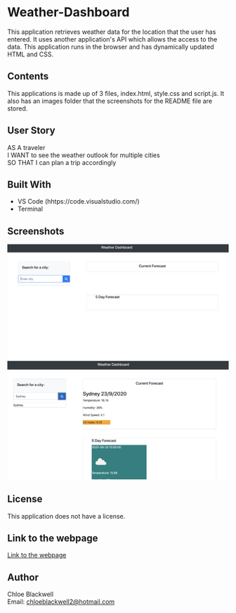 # Weather-Dashboard

This application retrieves weather data for the location that the user has entered. It uses another application's API which allows the access to the data. This application runs in the browser and has dynamically updated HTML and CSS. 

## Contents 

This applications is made up of 3 files, index.html, style.css and script.js. It also has an images folder that the screenshots for the README file are stored. 

## User Story 

AS A traveler<br>
I WANT to see the weather outlook for multiple cities<br>
SO THAT I can plan a trip accordingly

## Built With 

* VS Code (hhtps://code.visualstudio.com/)
* Terminal 

## Screenshots 

<img src="Assets/images/Start.png">
<img src="Assets/images/Final.png">

## License 

This application does not have a license. 

## Link to the webpage 

<a href="https://chloeblackwell.github.io/Weather-Dashboard/">Link to the webpage</a>

## Author 

Chloe Blackwell
<br> 
Email: chloeblackwell2@hotmail.com
